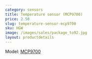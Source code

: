 ```yaml
---
category: sensors
title: Temperature sensor (MCP9700)
price: 2.50
slug: temperature-sensor-mcp9700
sku: HGW
image: /images/sales/package_to92.jpg
layout: productdetails
---
```

Model: <a href="http://ww1.microchip.com/downloads/en/DeviceDoc/20001942F.pdf">MCP9700</a>
